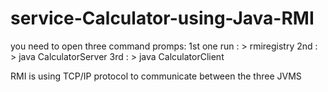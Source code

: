 # service-Calculator-using-Java-RMI

you need to open three command promps:
1st one run : > rmiregistry
2nd : > java CalculatorServer
3rd : > java CalculatorClient 


RMI is using TCP/IP protocol to communicate between the three JVMS  

